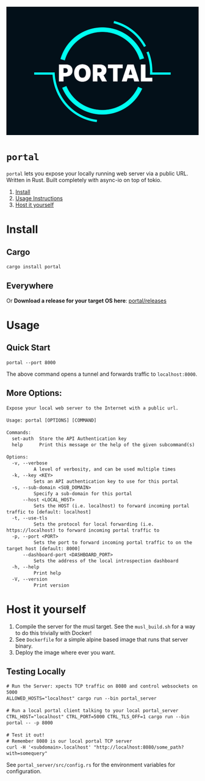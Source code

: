 <p align="center" >
<img width="540px" src="./public/logo.png" align="center"/>
</p>

# `portal`
`portal` lets you expose your locally running web server via a public URL.
Written in Rust. Built completely with async-io on top of tokio.

1. [Install](#install)
2. [Usage Instructions](#usage)
3. [Host it yourself](#host-it-yourself)

# Install

## Cargo
```bash
cargo install portal
```

## Everywhere
Or **Download a release for your target OS here**: [portal/releases](https://github.com/illusion-tech/portal/releases)

# Usage
## Quick Start
```shell script
portal --port 8000
```
The above command opens a tunnel and forwards traffic to `localhost:8000`.

## More Options:
```shell script
Expose your local web server to the Internet with a public url.

Usage: portal [OPTIONS] [COMMAND]

Commands:
  set-auth  Store the API Authentication key
  help      Print this message or the help of the given subcommand(s)

Options:
  -v, --verbose
          A level of verbosity, and can be used multiple times
  -k, --key <KEY>
          Sets an API authentication key to use for this portal
  -s, --sub-domain <SUB_DOMAIN>
          Specify a sub-domain for this portal
      --host <LOCAL_HOST>
          Sets the HOST (i.e. localhost) to forward incoming portal traffic to [default: localhost]
  -t, --use-tls
          Sets the protocol for local forwarding (i.e. https://localhost) to forward incoming portal traffic to
  -p, --port <PORT>
          Sets the port to forward incoming portal traffic to on the target host [default: 8000]
      --dashboard-port <DASHBOARD_PORT>
          Sets the address of the local introspection dashboard
  -h, --help
          Print help
  -V, --version
          Print version
```

# Host it yourself
1. Compile the server for the musl target. See the `musl_build.sh` for a way to do this trivially with Docker!
2. See `Dockerfile` for a simple alpine based image that runs that server binary.
3. Deploy the image where ever you want.

## Testing Locally
```shell script
# Run the Server: xpects TCP traffic on 8080 and control websockets on 5000
ALLOWED_HOSTS="localhost" cargo run --bin portal_server

# Run a local portal client talking to your local portal_server
CTRL_HOST="localhost" CTRL_PORT=5000 CTRL_TLS_OFF=1 cargo run --bin portal -- -p 8000

# Test it out!
# Remember 8080 is our local portal TCP server
curl -H '<subdomain>.localhost' "http://localhost:8080/some_path?with=somequery"
```
See `portal_server/src/config.rs` for the environment variables for configuration.
